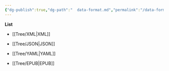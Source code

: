 ```yaml
---
{"dg-publish":true,"dg-path":"  data-format.md","permalink":"/data-format/","tags":["CS"],"created":"2022-08-11T18:06:11.095+08:00","updated":"2023-08-27T03:40:13.494+08:00"}
---
```



**List**

- [[Tree/XML\|XML]]

- [[Tree/JSON\|JSON]]

- [[Tree/YAML\|YAML]]

- [[Tree/EPUB\|EPUB]]
